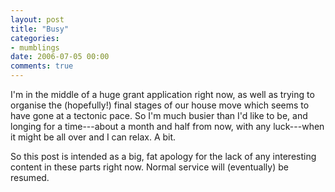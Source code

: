 ```yaml
---
layout: post
title: "Busy"
categories:
- mumblings
date: 2006-07-05 00:00
comments: true
---
```


<p>I'm in the middle of a huge grant application right now, as well as trying to organise the (hopefully!) final stages of our house move which seems to have gone at a tectonic pace. So I'm much busier than I'd like to be, and longing for a time---about a month and half from now, with any luck---when it might be all over and I can relax. A bit.</p>

<p>So this post is intended as a big, fat apology for the lack of any interesting content in these parts right now. Normal service will (eventually) be resumed.</p>



